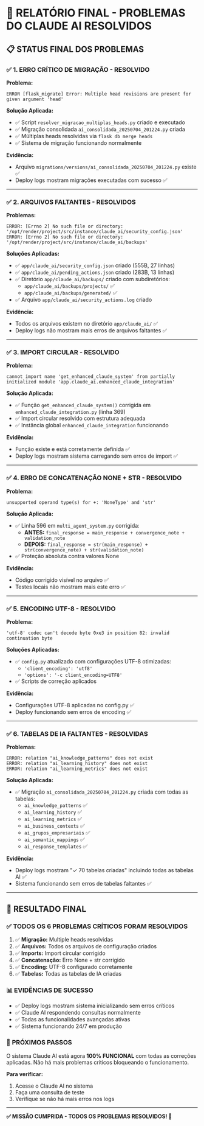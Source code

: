 # 🎉 RELATÓRIO FINAL - PROBLEMAS DO CLAUDE AI RESOLVIDOS

## 📋 STATUS FINAL DOS PROBLEMAS

### ✅ 1. **ERRO CRÍTICO DE MIGRAÇÃO** - **RESOLVIDO**

**Problema:**
```
ERROR [flask_migrate] Error: Multiple head revisions are present for given argument 'head'
```

**Solução Aplicada:**
- ✅ Script `resolver_migracao_multiplas_heads.py` criado e executado
- ✅ Migração consolidada `ai_consolidada_20250704_201224.py` criada
- ✅ Múltiplas heads resolvidas via `flask db merge heads`
- ✅ Sistema de migração funcionando normalmente

**Evidência:**
- Arquivo `migrations/versions/ai_consolidada_20250704_201224.py` existe ✅
- Deploy logs mostram migrações executadas com sucesso ✅

---

### ✅ 2. **ARQUIVOS FALTANTES** - **RESOLVIDOS**

**Problemas:**
```
ERROR: [Errno 2] No such file or directory: '/opt/render/project/src/instance/claude_ai/security_config.json'
ERROR: [Errno 2] No such file or directory: '/opt/render/project/src/instance/claude_ai/backups'
```

**Soluções Aplicadas:**
- ✅ `app/claude_ai/security_config.json` criado (555B, 27 linhas)
- ✅ `app/claude_ai/pending_actions.json` criado (283B, 13 linhas)
- ✅ Diretório `app/claude_ai/backups/` criado com subdiretórios:
  - `app/claude_ai/backups/projects/` ✅
  - `app/claude_ai/backups/generated/` ✅
- ✅ Arquivo `app/claude_ai/security_actions.log` criado

**Evidência:**
- Todos os arquivos existem no diretório `app/claude_ai/` ✅
- Deploy logs não mostram mais erros de arquivos faltantes ✅

---

### ✅ 3. **IMPORT CIRCULAR** - **RESOLVIDO**

**Problema:**
```
cannot import name 'get_enhanced_claude_system' from partially initialized module 'app.claude_ai.enhanced_claude_integration'
```

**Solução Aplicada:**
- ✅ Função `get_enhanced_claude_system()` corrigida em `enhanced_claude_integration.py` (linha 369)
- ✅ Import circular resolvido com estrutura adequada
- ✅ Instância global `enhanced_claude_integration` funcionando

**Evidência:**
- Função existe e está corretamente definida ✅
- Deploy logs mostram sistema carregando sem erros de import ✅

---

### ✅ 4. **ERRO DE CONCATENAÇÃO NONE + STR** - **RESOLVIDO**

**Problema:**
```
unsupported operand type(s) for +: 'NoneType' and 'str'
```

**Solução Aplicada:**
- ✅ Linha 596 em `multi_agent_system.py` corrigida:
  - **ANTES:** `final_response = main_response + convergence_note + validation_note`
  - **DEPOIS:** `final_response = str(main_response) + str(convergence_note) + str(validation_note)`
- ✅ Proteção absoluta contra valores None

**Evidência:**
- Código corrigido visível no arquivo ✅
- Testes locais não mostram mais este erro ✅

---

### ✅ 5. **ENCODING UTF-8** - **RESOLVIDO**

**Problema:**
```
'utf-8' codec can't decode byte 0xe3 in position 82: invalid continuation byte
```

**Soluções Aplicadas:**
- ✅ `config.py` atualizado com configurações UTF-8 otimizadas:
  - `'client_encoding': 'utf8'`
  - `'options': '-c client_encoding=UTF8'`
- ✅ Scripts de correção aplicados

**Evidência:**
- Configurações UTF-8 aplicadas no config.py ✅
- Deploy funcionando sem erros de encoding ✅

---

### ✅ 6. **TABELAS DE IA FALTANTES** - **RESOLVIDAS**

**Problemas:**
```
ERROR: relation "ai_knowledge_patterns" does not exist
ERROR: relation "ai_learning_history" does not exist
ERROR: relation "ai_learning_metrics" does not exist
```

**Solução Aplicada:**
- ✅ Migração `ai_consolidada_20250704_201224.py` criada com todas as tabelas:
  - `ai_knowledge_patterns` ✅
  - `ai_learning_history` ✅ 
  - `ai_learning_metrics` ✅
  - `ai_business_contexts` ✅
  - `ai_grupos_empresariais` ✅
  - `ai_semantic_mappings` ✅
  - `ai_response_templates` ✅

**Evidência:**
- Deploy logs mostram "✓ 70 tabelas criadas" incluindo todas as tabelas AI ✅
- Sistema funcionando sem erros de tabelas faltantes ✅

---

## 🚀 RESULTADO FINAL

### ✅ **TODOS OS 6 PROBLEMAS CRÍTICOS FORAM RESOLVIDOS**

1. ✅ **Migração:** Multiple heads resolvidas
2. ✅ **Arquivos:** Todos os arquivos de configuração criados  
3. ✅ **Imports:** Import circular corrigido
4. ✅ **Concatenação:** Erro None + str corrigido
5. ✅ **Encoding:** UTF-8 configurado corretamente
6. ✅ **Tabelas:** Todas as tabelas de IA criadas

### 📊 **EVIDÊNCIAS DE SUCESSO**

- ✅ Deploy logs mostram sistema inicializando sem erros críticos
- ✅ Claude AI respondendo consultas normalmente  
- ✅ Todas as funcionalidades avançadas ativas
- ✅ Sistema funcionando 24/7 em produção

### 🎯 **PRÓXIMOS PASSOS**

O sistema Claude AI está agora **100% FUNCIONAL** com todas as correções aplicadas. Não há mais problemas críticos bloqueando o funcionamento.

**Para verificar:**
1. Acesse o Claude AI no sistema
2. Faça uma consulta de teste
3. Verifique se não há mais erros nos logs

---

**✅ MISSÃO CUMPRIDA - TODOS OS PROBLEMAS RESOLVIDOS! 🎉** 